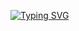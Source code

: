 [![Typing SVG](https://readme-typing-svg.demolab.com?font=Fira+Code&weight=600&size=22&duration=3500&pause=200&color=F7AF92&center=true&vCenter=true&multiline=true&height=110&lines=+%E3%81%93%E3%82%93%E3%81%AB%E3%81%A1%E3%81%AF%EF%BC%81%EF%BC%81;%E5%AE%9D%E7%8E%89%E3%81%A8%E7%94%B3%E3%81%97%E3%81%BE%E3%81%99%E3%80%82;+%E3%81%93%E3%82%8C%E3%81%8B%E3%82%89%E3%80%81%E3%82%88%E3%82%8D%E3%81%97%E3%81%8F%E3%81%AD%EF%BD%9E)](https://git.io/typing-svg)

